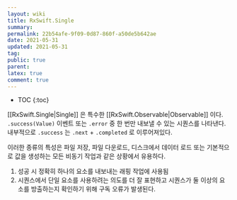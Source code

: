 ```yaml
---
layout: wiki
title: RxSwift.Single
summary: 
permalink: 22b54afe-9f09-0d87-860f-a50de5b642ae
date: 2021-05-31
updated: 2021-05-31
tag: 
public: true
parent: 
latex: true
comment: true
---
```


* TOC
{:toc}

[[RxSwift.Single|Single]] 은 특수한 [[RxSwift.Observable|Observable]] 이다. `.success(Value)` 이벤트 또는 `.error` 중 한 번만 내보낼 수 있는 시퀀스를 나타낸다. 내부적으로 `.success` 는 `.next` + `.completed` 로 이루어져있다.

이러한 종류의 특성은 파일 저장, 파일 다운로드, 디스크에서 데이터 로드 또는 기본적으로 값을 생성하는 모든 비동기 작업과 같은 상황에서 유용하다.

1. 성공 시 정확히 하나의 요소를 내보내는 래핑 작업에 사용됨
2. 시퀀스에서 단일 요소를 사용하려는 의도를 더 잘 표현하고 시퀀스가 둘 이상의 요소를 방출하는지 확인하기 위해 구독 오류가 발생된다.
